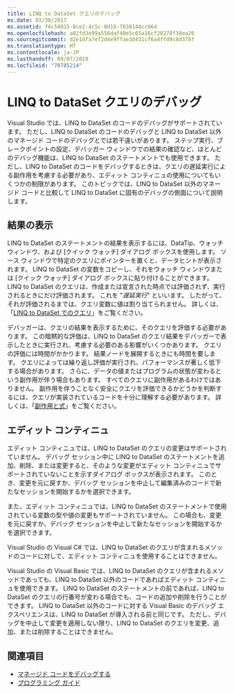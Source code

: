 ```yaml
---
title: LINQ to DataSet クエリのデバッグ
ms.date: 03/30/2017
ms.assetid: f4c54015-8ce2-4c5c-8d18-7038144cc66d
ms.openlocfilehash: a82fd3e99a556daf40e5c65a16cf20278f38ea26
ms.sourcegitcommit: d2e1dfa7ef2d4e9ffae3d431cf6a4ffd9c8d378f
ms.translationtype: HT
ms.contentlocale: ja-JP
ms.lasthandoff: 09/07/2019
ms.locfileid: "70785214"
---
```

# <a name="debugging-linq-to-dataset-queries"></a>LINQ to DataSet クエリのデバッグ

Visual Studio では、LINQ to DataSet のコードのデバッグがサポートされています。 ただし、LINQ to DataSet のコードのデバッグと LINQ to DataSet 以外のマネージド コードのデバッグとでは若干違いがあります。 ステップ実行、ブレークポイントの設定、デバッガー ウィンドウでの結果の確認など、ほとんどのデバッグ機能は、LINQ to DataSet のステートメントでも使用できます。 ただし、LINQ to DataSet のコードをデバッグするときは、クエリの遅延実行による副作用を考慮する必要があり、エディット コンティニュの使用についてもいくつかの制限があります。 このトピックでは、LINQ to DataSet 以外のマネージド コードと比較して LINQ to DataSet に固有のデバッグの側面について説明します。  
  
## <a name="viewing-results"></a>結果の表示  
 LINQ to DataSet のステートメントの結果を表示するには、DataTip、ウォッチ ウィンドウ、および [クイック ウォッチ] ダイアログ ボックスを使用します。 ソース ウィンドウで特定のクエリにポインターを置くと、データヒントが表示されます。 LINQ to DataSet の変数をコピーし、それをウォッチ ウィンドウまたは [クイック ウォッチ] ダイアログ ボックスに貼り付けることができます。 LINQ to DataSet のクエリは、作成または宣言された時点では評価されず、実行されるときにだけ評価されます。 これを "*遅延実行*" といいます。 したがって、それが評価されるまでは、クエリ変数に値は割り当てられません。 詳しくは、「[LINQ to DataSet でのクエリ](queries-in-linq-to-dataset.md)」をご覧ください。  
  
 デバッガーは、クエリの結果を表示するために、そのクエリを評価する必要があります。 この暗黙的な評価は、LINQ to DataSet のクエリ結果をデバッガーで表示したときに実行され、考慮する必要のある影響がいくつかあります。 クエリの評価には時間がかかります。 結果ノードを展開するときにも時間を要します。 クエリによっては繰り返し評価が実行され、パフォーマンスが著しく低下する場合があります。 さらに、データの値またはプログラムの状態が変わるという副作用が伴う場合もあります。 すべてのクエリに副作用があるわけではありません。 副作用を伴うことなく安全にクエリを評価できるかどうかを判断するには、クエリが実装されているコードを十分に理解する必要があります。 詳しくは、「[副作用と式](https://docs.microsoft.com/previous-versions/visualstudio/visual-studio-2013/a7a250bs(v=vs.120))」をご覧ください。  
  
## <a name="edit-and-continue"></a>エディット コンティニュ  
 エディット コンティニュでは、LINQ to DataSet のクエリの変更はサポートされていません。 デバッグ セッション中に LINQ to DataSet のステートメントを追加、削除、または変更すると、そのような変更がエディット コンティニュでサポートされていないことを示すダイアログ ボックスが表示されます。 このとき、変更を元に戻すか、デバッグ セッションを中止して編集済みのコードで新たなセッションを開始するかを選択できます。  
  
 また、エディット コンティニュでは、LINQ to DataSet のステートメントで使用されている変数の型や値の変更もサポートされていません。 この場合も、変更を元に戻すか、デバッグ セッションを中止して新たなセッションを開始するかを選択できます。  
  
 Visual Studio の Visual C# では、LINQ to DataSet のクエリが含まれるメソッドのコードに対して、エディット コンティニュを使用することはできません。  
  
 Visual Studio の Visual Basic では、LINQ to DataSet のクエリが含まれるメソッドであっても、LINQ to DataSet 以外のコードであればエディット コンティニュを使用できます。 LINQ to DataSet のステートメントの前であれば、LINQ to DataSet のクエリの行番号が変わる場合でも、コードの追加や削除を行うことができます。 LINQ to DataSet 以外のコードに対する Visual Basic のデバッグ エクスペリエンスは、LINQ to DataSet が導入される前と同じです。 ただし、デバッグを中止して変更を適用しない限り、LINQ to DataSet のクエリを変更、追加、または削除することはできません。  
  
## <a name="see-also"></a>関連項目

- [マネージド コードをデバッグする](/visualstudio/debugger/debugging-managed-code)
- [プログラミング ガイド](programming-guide-linq-to-dataset.md)
